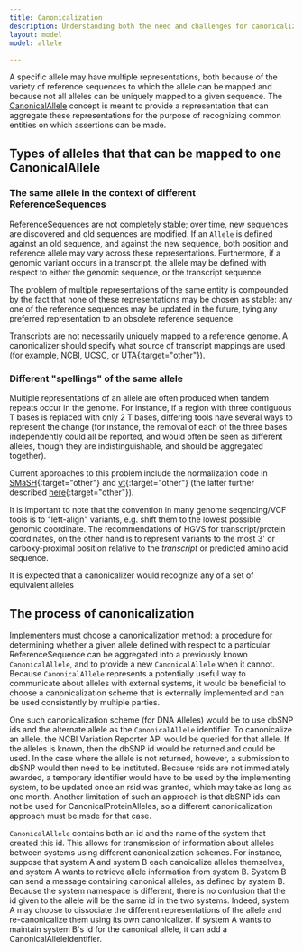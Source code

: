 ```yaml
---
title: Canonicalization 
description: Understanding both the need and challenges for canonicalizing alleles to support the needs of reliably aggregating curated variant knowledge and clinical/research genotypic data.
layout: model
model: allele
 
---
```


A specific allele may have multiple representations, both because of the variety of reference sequences to which the allele can be mapped and because not all alleles can be uniquely mapped to a given sequence. The [CanonicalAllele](/conceptual/canonical_allele/index.html) concept is meant to provide a representation that can aggregate these representations for the purpose of recognizing common entities on which assertions can be made.

## Types of alleles that that can be mapped to one CanonicalAllele

### The same allele in the context of different ReferenceSequences

ReferenceSequences are not completely stable; over time, new sequences are discovered and old sequences are modified.  If an `Allele` is defined against an old sequence, and against the new sequence, both position and reference allele may vary across these representations. Furthermore, if a genomic variant occurs in a transcript, the allele may be defined with respect to either the genomic sequence, or the transcript sequence.

The problem of multiple representations of the same entity is compounded by the fact that none of these representations may be chosen as stable: any one of the reference sequences may be updated in the future, tying any preferred representation to an obsolete reference sequence.

Transcripts are not necessarily uniquely mapped to a reference genome. A canonicalizer should specify what source of transcript mappings are used (for example, NCBI, UCSC, or [UTA](https://github.com/biocommons/uta){:target="other"}).

### Different "spellings" of the same allele

Multiple representations of an allele are often produced when tandem repeats occur in the genome. For instance, if a region with three contiguous T bases is replaced with only 2 T bases, differing tools have several ways to represent the change (for instance, the removal of each of the three bases independently could all be reported, and would often be seen as different alleles, though they are indistinguishable, and should be aggregated together).

Current approaches to this problem include the normalization code in [SMaSH](https://github.com/amplab/smash){:target="other"} and [vt](https://github.com/atks/vt){:target="other"} (the latter further described [here](http://genome.sph.umich.edu/wiki/Variant_Normalization){:target="other"}).

It is important to note that the convention in many genome seqencing/VCF tools is to "left-align" variants, e.g. shift them to the lowest possible genomic coordinate. The recommendations of HGVS for transcript/protein coordinates, on the other hand is to represent variants to the most 3' or carboxy-proximal position relative to the *transcript* or predicted amino acid sequence.

It is expected that a canonicalizer would recognize any of a set of equivalent alleles

## The process of canonicalization

Implementers must choose a canonicalization method: a procedure for determining whether a given allele defined with respect to a particular ReferenceSequence can be aggregated into a previously known `CanonicalAllele`, and to provide a new `CanonicalAllele` when it cannot.   Because `CanonicalAllele` represents a potentially useful way to communicate about alleles with external systems, it would be beneficial to choose a canonicalization scheme that is externally implemented and can be used consistently by multiple parties.

One such canonicalization scheme (for DNA Alleles) would be to use dbSNP ids and the alternate allele as the `CanonicalAllele` identifier.  To canonicalize an allele, the NCBI Variation Reporter API would be queried for that allele.  If the alleles is known, then the dbSNP id would be returned and could be used.    In the case where the allele is not returned, however, a submission to dbSNP would then need to be instituted.  Because rsids are not immediately awarded, a temporary identifier would have to be used by the implementing system, to be updated once an rsid was granted, which may take as long as one month.  Another limitation of such an approach is that dbSNP ids can not be used for CanonicalProteinAlleles, so a different canonicalization approach must be made for that case.

`CanonicalAllele` contains both an id and the name of the system that created this id.  This allows for transmission of information about alleles between systems using different canonicalization schemes.  For instance, suppose that system A and system B each canoicalize alleles themselves, and system A wants to retrieve allele information from system B.  System B can send a message containing canonical alleles, as defined by system B.  Because the system namespace is different, there is no confusion that the id given to the allele will be the same id in the two systems.  Indeed, system A may choose to dissociate the different representations of the allele and re-canonicalize them using its own canonicalizer.  If system A wants to maintain system B's id for the canonical allele, it can add a CanonicalAlleleIdentifier.
